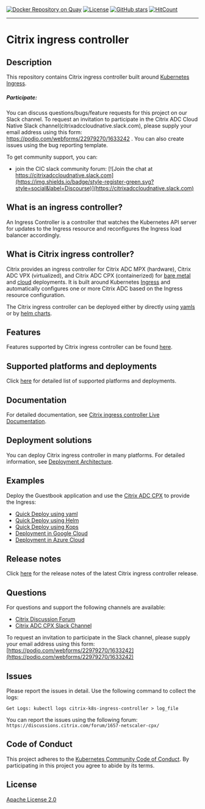 [![Docker Repository on Quay](https://quay.io/repository/citrix/citrix-k8s-ingress-controller/status "Docker Repository on Quay")](https://quay.io/repository/citrix/citrix-k8s-ingress-controller)
[![License](https://img.shields.io/badge/License-Apache%202.0-blue.svg)](./license/LICENSE)
[![GitHub stars](https://img.shields.io/github/stars/citrix/citrix-k8s-ingress-controller.svg)](https://github.com/citrix/citrix-k8s-ingress-controller/stargazers)
[![HitCount](http://hits.dwyl.com/citrix/citrix-k8s-ingress-controller.svg)](http://hits.dwyl.com/citrix/citrix-k8s-ingress-controller)

---

# Citrix ingress controller

## Description

This repository contains Citrix ingress controller built around  [Kubernetes Ingress](https://kubernetes.io/docs/concepts/services-networking/ingress/).
##### Participate:

   You can discuss questions/bugs/feature requests for this project on our Slack channel. To request an invitation to participate in the Citrix ADC Cloud Native Slack channel(citrixadccloudnative.slack.com), please supply your email address using this form: https://podio.com/webforms/22979270/1633242 . You can also create issues using the bug reporting template.

To get community support, you can:
- join the CIC slack community forum: [![Join the chat at https://citrixadccloudnative.slack.com](https://img.shields.io/badge/style-register-green.svg?style=social&label=Discourse)](https://citrixadccloudnative.slack.com)

## What is an ingress controller?

An Ingress Controller is a controller that watches the Kubernetes API server for updates to the Ingress resource and reconfigures the Ingress load balancer accordingly.

## What is Citrix ingress controller?

Citrix provides an ingress controller for Citrix ADC MPX (hardware), Citrix ADC VPX (virtualized), and Citrix ADC CPX (containerized) for [bare metal](https://github.com/citrix/citrix-k8s-ingress-controller/tree/master/deployment/baremetal) and [cloud](https://github.com/citrix/citrix-k8s-ingress-controller/tree/master/deployment) deployments. It is built around Kubernetes [Ingress](https://kubernetes.io/docs/concepts/services-networking/ingress/) and automatically configures one or more Citrix ADC based on the Ingress resource configuration.

The Citrix ingress controller can be deployed either by directly using [yamls](https://github.com/citrix/citrix-k8s-ingress-controller/tree/master/deployment/baremetal) or by [helm charts](https://github.com/citrix/citrix-k8s-ingress-controller/tree/master/charts).

## Features

Features supported by Citrix ingress controller can be found [here](https://github.com/citrix/citrix-k8s-ingress-controller/tree/master/deployment).

## Supported platforms and deployments

Click [here](docs/support-matrix.md) for detailed list of supported platforms and deployments.

## Documentation

For detailed documentation, see [Citrix ingress controller Live Documentation](https://developer-docs.citrix.com/projects/citrix-k8s-ingress-controller/en/latest/).

## Deployment solutions

You can deploy Citrix ingress controller in many platforms. For detailed information, see [Deployment Architecture](https://github.com/citrix/citrix-k8s-ingress-controller/tree/master/deployment).

## Examples

Deploy the Guestbook application and use the [Citrix ADC CPX](https://www.citrix.com/products/citrix-adc/cpx-express.html) to provide the Ingress:

-  [Quick Deploy using yaml](./example)
-  [Quick Deploy using Helm](https://github.com/citrix/citrix-k8s-ingress-controller/tree/master/charts/examples)
-  [Quick Deploy using Kops](./docs/deploy/deploy-cic-kops.md)
-  [Deployment in Google Cloud](https://github.com/citrix/citrix-k8s-ingress-controller/blob/master/deployment/gcp)
-  [Deployment in Azure Cloud](https://github.com/citrix/citrix-k8s-ingress-controller/tree/master/deployment/azure)

## Release notes

Click [here](docs/release-notes.md) for the release notes of the latest Citrix ingress controller release.

## Questions

For questions and support the following channels are available:

-  [Citrix Discussion Forum](https://discussions.citrix.com/forum/1657-netscaler-cpx/)
-  [Citrix ADC CPX Slack Channel](https://citrixadccloudnative.slack.com/)

To request an invitation to participate in the Slack channel, please supply your email address using this form: [https://podio.com/webforms/22979270/1633242](https://podio.com/webforms/22979270/1633242)

## Issues

Please report the issues in detail. Use the following command to collect the logs:

```
Get Logs: kubectl logs citrix-k8s-ingress-controller > log_file
```

You can report the issues using the following forum:
`https://discussions.citrix.com/forum/1657-netscaler-cpx/`

## Code of Conduct

This project adheres to the [Kubernetes Community Code of Conduct](https://github.com/kubernetes/community/blob/master/code-of-conduct.md). By participating in this project you agree to abide by its terms.

## License

[Apache License 2.0](./license/LICENSE)
